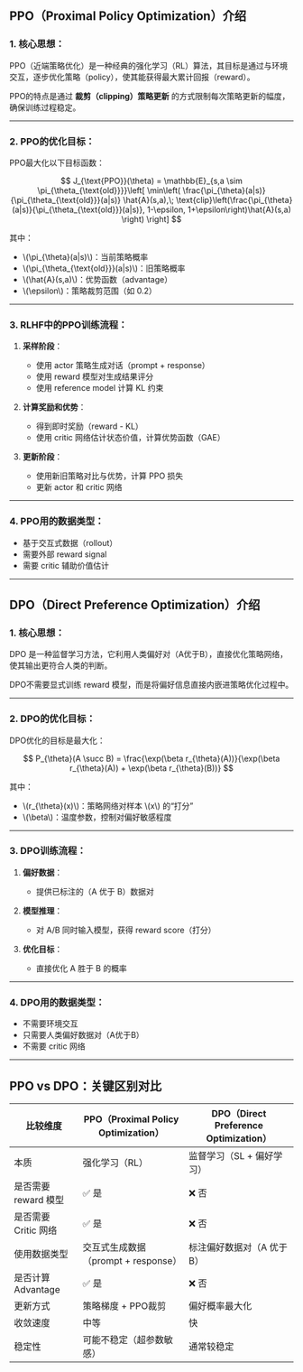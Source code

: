 ## PPO（Proximal Policy Optimization）介绍

### 1. 核心思想：

PPO（近端策略优化）是一种经典的强化学习（RL）算法，其目标是通过与环境交互，逐步优化策略（policy），使其能获得最大累计回报（reward）。

PPO的特点是通过 **裁剪（clipping）策略更新** 的方式限制每次策略更新的幅度，确保训练过程稳定。

---

### 2. PPO的优化目标：

PPO最大化以下目标函数：

$$
J_{\text{PPO}}(\theta) = \mathbb{E}_{s,a \sim \pi_{\theta_{\text{old}}}}\left[
\min\left(
\frac{\pi_{\theta}(a|s)}{\pi_{\theta_{\text{old}}}(a|s)} \hat{A}(s,a),\;
\text{clip}\left(\frac{\pi_{\theta}(a|s)}{\pi_{\theta_{\text{old}}}(a|s)}, 1-\epsilon, 1+\epsilon\right)\hat{A}(s,a)
\right)
\right]
$$

其中：

- \\(\pi_{\theta}(a|s)\\)：当前策略概率
- \\(\pi_{\theta_{\text{old}}}(a|s)\\)：旧策略概率
- \\(\hat{A}(s,a)\\)：优势函数（advantage）
- \\(\epsilon\\)：策略裁剪范围（如 0.2）

---

### 3. RLHF中的PPO训练流程：

1. **采样阶段**：
   - 使用 actor 策略生成对话（prompt + response）
   - 使用 reward 模型对生成结果评分
   - 使用 reference model 计算 KL 约束

2. **计算奖励和优势**：
   - 得到即时奖励（reward - KL）
   - 使用 critic 网络估计状态价值，计算优势函数（GAE）

3. **更新阶段**：
   - 使用新旧策略对比与优势，计算 PPO 损失
   - 更新 actor 和 critic 网络

---

### 4. PPO用的数据类型：

- 基于交互式数据（rollout）
- 需要外部 reward signal
- 需要 critic 辅助价值估计

---

## DPO（Direct Preference Optimization）介绍

### 1. 核心思想：

DPO 是一种监督学习方法，它利用人类偏好对（A优于B），直接优化策略网络，使其输出更符合人类的判断。

DPO不需要显式训练 reward 模型，而是将偏好信息直接内嵌进策略优化过程中。

---

### 2. DPO的优化目标：

DPO优化的目标是最大化：

$$
P_{\theta}(A \succ B) = \frac{\exp(\beta r_{\theta}(A))}{\exp(\beta r_{\theta}(A)) + \exp(\beta r_{\theta}(B))}
$$

其中：

- \\(r_{\theta}(x)\\)：策略网络对样本 \\(x\\) 的“打分”
- \\(\beta\\)：温度参数，控制对偏好敏感程度

---

### 3. DPO训练流程：

1. **偏好数据**：
   - 提供已标注的（A 优于 B）数据对

2. **模型推理**：
   - 对 A/B 同时输入模型，获得 reward score（打分）

3. **优化目标**：
   - 直接优化 A 胜于 B 的概率

---

### 4. DPO用的数据类型：

- 不需要环境交互
- 只需要人类偏好数据对（A优于B）
- 不需要 critic 网络

---

## PPO vs DPO：关键区别对比

| 比较维度        | PPO（Proximal Policy Optimization） | DPO（Direct Preference Optimization） |
|----------------|--------------------------------------|----------------------------------------|
| 本质           | 强化学习（RL）                       | 监督学习（SL + 偏好学习）              |
| 是否需要 reward 模型 | ✅ 是                              | ❌ 否                                   |
| 是否需要 Critic 网络 | ✅ 是                              | ❌ 否                                   |
| 使用数据类型    | 交互式生成数据（prompt + response） | 标注偏好数据对（A 优于 B）             |
| 是否计算 Advantage | ✅ 是                              | ❌ 否                                   |
| 更新方式        | 策略梯度 + PPO裁剪                   | 偏好概率最大化                          |
| 收敛速度        | 中等                                 | 快                                     |
| 稳定性          | 可能不稳定（超参数敏感）             | 通常较稳定                             |
